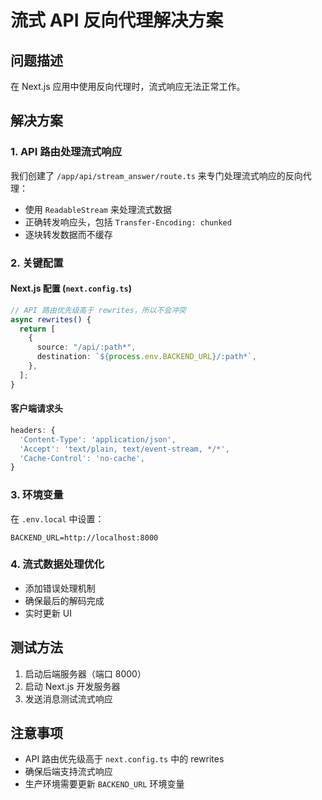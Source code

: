 # 流式 API 反向代理解决方案

## 问题描述
在 Next.js 应用中使用反向代理时，流式响应无法正常工作。

## 解决方案

### 1. API 路由处理流式响应

我们创建了 `/app/api/stream_answer/route.ts` 来专门处理流式响应的反向代理：

- 使用 `ReadableStream` 来处理流式数据
- 正确转发响应头，包括 `Transfer-Encoding: chunked`
- 逐块转发数据而不缓存

### 2. 关键配置

#### Next.js 配置 (`next.config.ts`)
```typescript
// API 路由优先级高于 rewrites，所以不会冲突
async rewrites() {
  return [
    {
      source: "/api/:path*",
      destination: `${process.env.BACKEND_URL}/:path*`,
    },
  ];
}
```

#### 客户端请求头
```typescript
headers: {
  'Content-Type': 'application/json',
  'Accept': 'text/plain, text/event-stream, */*',
  'Cache-Control': 'no-cache',
}
```

### 3. 环境变量
在 `.env.local` 中设置：
```
BACKEND_URL=http://localhost:8000
```

### 4. 流式数据处理优化

- 添加错误处理机制
- 确保最后的解码完成
- 实时更新 UI

## 测试方法

1. 启动后端服务器（端口 8000）
2. 启动 Next.js 开发服务器
3. 发送消息测试流式响应

## 注意事项

- API 路由优先级高于 `next.config.ts` 中的 rewrites
- 确保后端支持流式响应
- 生产环境需要更新 `BACKEND_URL` 环境变量
